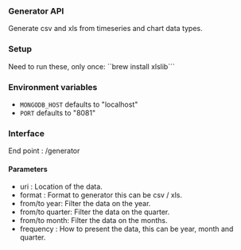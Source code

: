 ### Generator API
Generate csv and xls from timeseries and chart data types.

### Setup
Need to run these, only once:
``brew install xlslib```

### Environment variables
* `MONGODB_HOST` defaults to "localhost"
* `PORT` defaults to "8081"

### Interface

End point : /generator

#### Parameters
* uri : Location of the data.
* format : Format to generator this can be csv / xls.
* from/to year: Filter the data on the year.
* from/to quarter: Filter the data on the quarter.
* from/to month: Filter the data on the months.
* frequency : How to present the data, this can be year, month and quarter.
